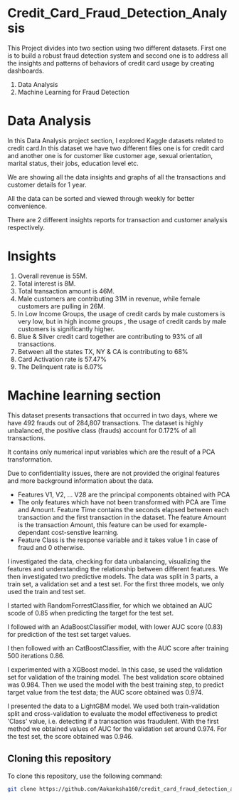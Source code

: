 # Credit_Card_Fraud_Detection_Analysis
This Project divides into two section using two different datasets. First one is to build a robust fraud detection system and second one is to address all the insights and patterns of behaviors of credit card usage by creating dashboards.

1. Data Analysis
2. Machine Learning for Fraud Detection

# Data Analysis
In this Data Analysis project section, I explored Kaggle datasets related to credit card.In this dataset we have two different files one is for credit card and another one is for customer like customer age, sexual orientation, marital status, their jobs, education level etc.

We are showing all the data insights and graphs of all the transactions and customer details for 1 year.

All the data can be sorted and viewed through weekly for better convenience.

There are 2 different insights reports for transaction and customer analysis respectively.

# Insights

1. Overall revenue is 55M.
2. Total interest is 8M.
3. Total transaction amount is 46M.
4. Male customers are contributing 31M in revenue, while female customers are pulling in 26M.
5. In Low Income Groups, the usage of credit cards by male customers is very low, but in high income groups , the usage of credit cards by male customers is significantly higher.
6. Blue & Silver credit card together are contributing to 93% of all transactions.
7. Between all the states TX, NY & CA is contributing to 68%
8. Card Activation rate is 57.47%
9. The Delinquent rate is 6.07%

# Machine learning section

This dataset presents transactions that occurred in two days, where we have 492 frauds out of 284,807 transactions. The dataset is highly unbalanced, the positive class (frauds) account for 0.172% of all transactions.

It contains only numerical input variables which are the result of a PCA transformation.

Due to confidentiality issues, there are not provided the original features and more background information about the data.

- Features V1, V2, ... V28 are the principal components obtained with PCA
- The only features which have not been transformed with PCA are Time and Amount. Feature Time contains the seconds elapsed between each transaction and the first transaction in the dataset. The feature Amount is the transaction Amount, this feature can be used for example-dependant cost-senstive learning.
- Feature Class is the response variable and it takes value 1 in case of fraud and 0 otherwise.

I investigated the data, checking for data unbalancing, visualizing the features and understanding the relationship between different features. We then investigated two predictive models. The data was split in 3 parts, a train set, a validation set and a test set. For the first three models, we only used the train and test set.

I started with RandomForrestClassifier, for which we obtained an AUC scode of 0.85 when predicting the target for the test set.

I followed with an AdaBoostClassifier model, with lower AUC score (0.83) for prediction of the test set target values.

I then followed with an CatBoostClassifier, with the AUC score after training 500 iterations 0.86.

I experimented with a XGBoost model. In this case, se used the validation set for validation of the training model. The best validation score obtained was 0.984. Then we used the model with the best training step, to predict target value from the test data; the AUC score obtained was 0.974.

I presented the data to a LightGBM model. We used both train-validation split and cross-validation to evaluate the model effectiveness to predict 'Class' value, i.e. detecting if a transaction was fraudulent. With the first method we obtained values of AUC for the validation set around 0.974. For the test set, the score obtained was 0.946.

## Cloning this repository

To clone this repository, use the following command:

```bash
git clone https://github.com/Aakanksha160/credit_card_fraud_detection_analysis.git

